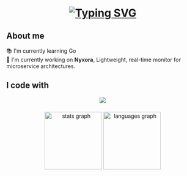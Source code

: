 ###

<h1 align="center">
  <a href="https://git.io/typing-svg">
    <img src="https://readme-typing-svg.demolab.com?font=Fira+Code&pause=1000&center=true&random=false&width=435&lines=Welcome%2C+I'm+Kahyberth;Software+Engineer" alt="Typing SVG" />
  </a>
</h1>

###

<h2 align="left">About me</h2>

<p align="left">
  📚 I'm currently learning Go <br>
  🚀 I'm currently working on <strong>Nyxora</strong>, Lightweight, real-time monitor for microservice architectures.<br>
</p>

###

<h2 align="left">I code with</h2>

<p align="center">
  <a href="https://skillicons.dev">
    <img src="https://skillicons.dev/icons?i=git,ts,js,react,tailwind,aws,kubernetes,redis,docker,nginx,postman,linux,express,go,nestjs" />
  </a>
</p>

###

<div align="center">
  <img src="https://github-readme-stats.vercel.app/api?username=Kahyberth&hide_title=false&hide_rank=false&show_icons=true&include_all_commits=true&count_private=true&disable_animations=false&theme=dracula&locale=en&hide_border=false" height="150" alt="stats graph"  />
  <img src="https://github-readme-stats.vercel.app/api/top-langs?username=Kahyberth&locale=en&hide_title=false&layout=compact&card_width=320&langs_count=5&theme=dracula&hide_border=false" height="150" alt="languages graph"  />
</div>

###
